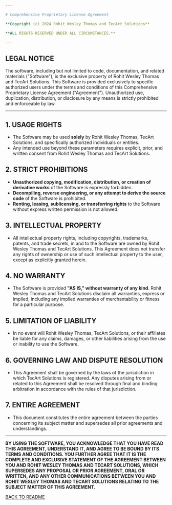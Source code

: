 ```yaml
---

# Comprehensive Proprietary License Agreement

**Copyright (c) 2024 Rohit Wesley Thomas and TecArt Solutions**

**ALL RIGHTS RESERVED UNDER ALL CIRCUMSTANCES.**

---
```


## LEGAL NOTICE

The software, including but not limited to code, documentation, and related materials ("Software"), is the exclusive property of Rohit Wesley Thomas and TecArt Solutions. This Software is provided exclusively to specific authorized users under the terms and conditions of this Comprehensive Proprietary License Agreement ("Agreement"). Unauthorized use, duplication, distribution, or disclosure by any means is strictly prohibited and enforceable by law.

---

## 1. USAGE RIGHTS

- The Software may be used **solely** by Rohit Wesley Thomas, TecArt Solutions, and specifically authorized individuals or entities.
- Any intended use beyond these parameters requires explicit, prior, and written consent from Rohit Wesley Thomas and TecArt Solutions.

## 2. STRICT PROHIBITIONS

- **Unauthorized copying, modification, distribution, or creation of derivative works** of the Software is expressly forbidden.
- **Decompiling, reverse engineering, or any attempt to derive the source code** of the Software is prohibited.
- **Renting, leasing, sublicensing, or transferring rights** to the Software without express written permission is not allowed.

## 3. INTELLECTUAL PROPERTY

- All intellectual property rights, including copyrights, trademarks, patents, and trade secrets, in and to the Software are owned by Rohit Wesley Thomas and TecArt Solutions. This Agreement does not transfer any rights of ownership or use of such intellectual property to the user, except as explicitly granted herein.

## 4. NO WARRANTY

- The Software is provided **"AS IS," without warranty of any kind**. Rohit Wesley Thomas and TecArt Solutions disclaim all warranties, express or implied, including any implied warranties of merchantability or fitness for a particular purpose.

## 5. LIMITATION OF LIABILITY

- In no event will Rohit Wesley Thomas, TecArt Solutions, or their affiliates be liable for any claims, damages, or other liabilities arising from the use or inability to use the Software.

## 6. GOVERNING LAW AND DISPUTE RESOLUTION

- This Agreement shall be governed by the laws of the jurisdiction in which TecArt Solutions is registered. Any disputes arising from or related to this Agreement shall be resolved through final and binding arbitration in accordance with the rules of that jurisdiction.

## 7. ENTIRE AGREEMENT

- This document constitutes the entire agreement between the parties concerning its subject matter and supersedes all prior agreements and understandings.

---

**BY USING THE SOFTWARE, YOU ACKNOWLEDGE THAT YOU HAVE READ THIS AGREEMENT, UNDERSTAND IT, AND AGREE TO BE BOUND BY ITS TERMS AND CONDITIONS. YOU FURTHER AGREE THAT IT IS THE COMPLETE AND EXCLUSIVE STATEMENT OF THE AGREEMENT BETWEEN YOU AND ROHIT WESLEY THOMAS AND TECART SOLUTIONS, WHICH SUPERSEDES ANY PROPOSAL OR PRIOR AGREEMENT, ORAL OR WRITTEN, AND ANY OTHER COMMUNICATIONS BETWEEN YOU AND ROHIT WESLEY THOMAS AND TECART SOLUTIONS RELATING TO THE SUBJECT MATTER OF THIS AGREEMENT.**

[BACK TO README](README.md)
